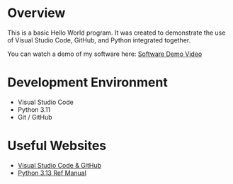 # Overview

This is a basic Hello World program. It was created to demonstrate the use of Visual Studio Code, GitHub, and Python integrated together.

You can watch a demo of my software here:
[Software Demo Video](http://youtube.link.goes.here)

# Development Environment

* Visual Studio Code
* Python 3.11
* Git / GitHub

# Useful Websites

* [Visual Studio Code & GitHub](https://code.visualstudio.com/docs/editor/versioncontrol)
* [Python 3.13 Ref Manual](https://docs.python.org/3.13/library/index.html)